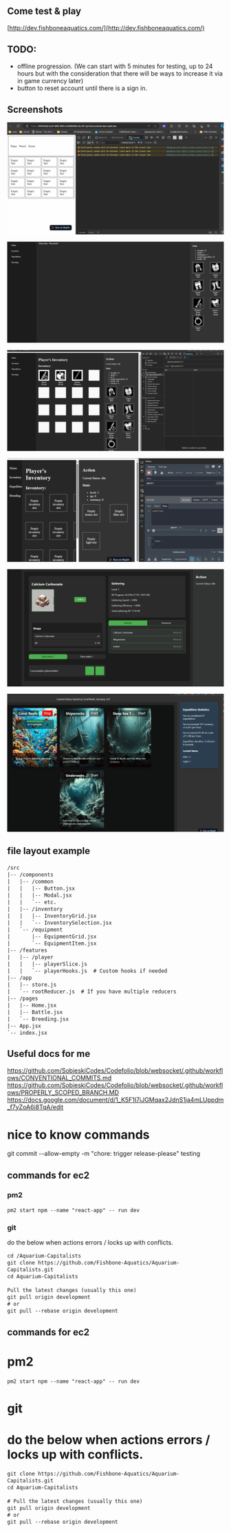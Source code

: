 ## Come test & play
[http://dev.fishboneaquatics.com/](http://dev.fishboneaquatics.com/)

## TODO:
- offline progression. (We can start with 5 minutes for testing, up to 24 hours but with the consideration that there will be ways to increase it via in game currency later)
- button to reset account until there is a sign in.

## Screenshots
[<img src="https://github.com/Fishbone-Aquatics/Aquarium-Capitalists/blob/main/screenshots/WorkingGridExample.gif">](https://github.com/Fishbone-Aquatics/Aquarium-Capitalists/blob/main/screenshots/WorkingGridExample.gif)

[<img src="https://github.com/Fishbone-Aquatics/Aquarium-Capitalists/blob/main/screenshots/WorkingInventory.gif">](https://github.com/Fishbone-Aquatics/Aquarium-Capitalists/blob/main/screenshots/WorkingInventory.gif)

[<img src="https://github.com/Fishbone-Aquatics/Aquarium-Capitalists/blob/main/screenshots/ExpeditionsWorkWithDrops.gif">](https://github.com/Fishbone-Aquatics/Aquarium-Capitalists/blob/main/screenshots/ExpeditionsWorkWithDrops.gif)

[<img src="https://github.com/Fishbone-Aquatics/Aquarium-Capitalists/blob/main/screenshots/CoolProfiler.gif">](https://github.com/Fishbone-Aquatics/Aquarium-Capitalists/blob/main/screenshots/CoolProfiler.gif)

[<img src="https://github.com/Fishbone-Aquatics/Aquarium-Capitalists/blob/main/screenshots/GatheringWorking.gif">](https://github.com/Fishbone-Aquatics/Aquarium-Capitalists/blob/main/screenshots/GatheringWorking.gif)

[<img src="https://github.com/Fishbone-Aquatics/Aquarium-Capitalists/blob/main/screenshots/ExpeditionStats.gif">](https://github.com/Fishbone-Aquatics/Aquarium-Capitalists/blob/main/screenshots/ExpeditionStats.gif)


## file layout example
```
/src
|-- /components
|   |-- /common
|   |   |-- Button.jsx
|   |   |-- Modal.jsx
|   |   `-- etc.
|   |-- /inventory
|   |   |-- InventoryGrid.jsx
|   |   `-- InventorySelection.jsx
|   `-- /equipment
|       |-- EquipmentGrid.jsx
|       `-- EquipmentItem.jsx
|-- /features
|   |-- /player
|   |   |-- playerSlice.js
|   |   `-- playerHooks.js  # Custom hooks if needed
|-- /app
|   |-- store.js
|   `-- rootReducer.js  # If you have multiple reducers
|-- /pages
|   |-- Home.jsx
|   |-- Battle.jsx
|   `-- Breeding.jsx
|-- App.jsx
`-- index.jsx
```

## Useful docs for me
https://github.com/SobieskiCodes/Codefolio/blob/websocket/.github/workflows/CONVENTIONAL_COMMITS.md
https://github.com/SobieskiCodes/Codefolio/blob/websocket/.github/workflows/PROPERLY_SCOPED_BRANCH.MD
https://docs.google.com/document/d/1_K5F1I7iJGMqax2JdnS1ja4mLUppdm_f7yZoA6i8TqA/edit


# nice to know commands
git commit --allow-empty -m "chore: trigger release-please"
testing
<p>

## commands for ec2

### pm2
`pm2 start npm --name "react-app" -- run dev`

### git

do the below when actions errors / locks up with conflicts.
<p>

```
cd /Aquarium-Capitalists
git clone https://github.com/Fishbone-Aquatics/Aquarium-Capitalists.git
cd Aquarium-Capitalists

Pull the latest changes (usually this one)
git pull origin development
# or
git pull --rebase origin development
```

## commands for ec2

# pm2
`pm2 start npm --name "react-app" -- run dev`

# git 
# do the below when actions errors / locks up with conflicts.
```cd /Aquarium-Capitalists
git clone https://github.com/Fishbone-Aquatics/Aquarium-Capitalists.git
cd Aquarium-Capitalists

# Pull the latest changes (usually this one)
git pull origin development
# or
git pull --rebase origin development
```

